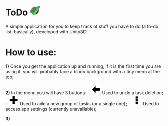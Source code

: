 # ToDo <img src="/Assets/Resources/Release/Icon.png?raw=true" width="32" height="32" alt="ToDo Icon" style="vertical-allign:middle;"/>

A simple application for you to keep track of stuff you have to do (a to-do list, basically), developed with Unity3D.

# How to use:

**1)** Once you get the application up and running, if it is the first time you are using it, you will probably face a black background with a tiny menu at the top;

**2)** In the menu you will have 3 buttons: 
	- <img src="/Assets/Resources/Textures/TopMenu/Buttons/UndoEnabled.png?raw=true" width="32" height="32" alt="ToDo Icon" style="vertical-allign:middle;"/></img> Used to undo a task deletion;
	- <img src="/Assets/Resources/Textures/TopMenu/Buttons/Add.png?raw=true" width="32" height="32" alt="ToDo Icon" style="vertical-allign:middle;"/></img> Used to add a new group of tasks (or a single one);
	- <img src="/Assets/Resources/Textures/TopMenu/Buttons/Options.png?raw=true" width="32" height="32" alt="ToDo Icon" style="vertical-allign:middle;"/></img> Used to access app settings (currently unavailable);

**3)** 